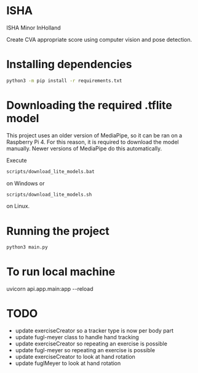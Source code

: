 # ISHA

ISHA Minor InHolland

Create CVA appropriate score using computer vision and pose detection.

# Installing dependencies

```sh
python3 -m pip install -r requirements.txt
```

# Downloading the required .tflite model

This project uses an older version of MediaPipe, so it can be ran on a Raspberry Pi 4. For this reason, it is required to download the model manually. Newer versions of MediaPipe do this automatically.

Execute

```sh
scripts/download_lite_models.bat
```

on Windows or

```bash
scripts/download_lite_models.sh
```

on Linux.

# Running the project

```sh
python3 main.py
```

# To run local machine
uvicorn api.app.main:app --reload

# TODO

- update exerciseCreator so a tracker type is now per body part
- update fugl-meyer class to handle hand tracking
- update exerciseCreator so repeating an exercise is possible
- update fugl-meyer so repeating an exercise is possible
- update exerciseCreator to look at hand rotation
- update fuglMeyer to look at hand rotation
